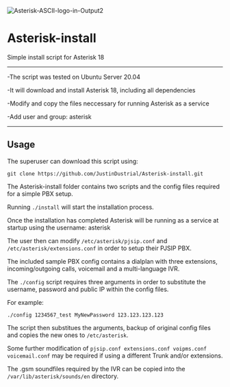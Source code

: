 ![Asterisk-ASCII-logo-in-Output2](https://user-images.githubusercontent.com/113357336/190448226-5ed73031-bc03-4cdf-bd94-e4094afb019d.jpg)


# Asterisk-install

Simple install script for Asterisk 18


---
-The script was tested on Ubuntu Server 20.04 

-It will download and install Asterisk 18, including all dependencies

-Modify and copy the files neccessary for running Asterisk as a service

-Add user and group: asterisk

---


## Usage

The superuser can download this script using:

```terminal
git clone https://github.com/JustinDustrial/Asterisk-install.git
```


The Asterisk-install folder contains two scripts and the config files required for a simple PBX setup.

Running ``` ./install ``` will start the installation process.

Once the installation has completed Asterisk will be running as a service at startup using the username: asterisk

The user then can modify  ``` /etc/asterisk/pjsip.conf ``` and ``` /etc/asterisk/extensions.conf ``` in order to setup their PJSIP PBX. 

The included sample PBX config contains a dialplan with three extensions, incoming/outgoing calls, voicemail and a multi-language IVR.

The ``` ./config ``` script requires three arguments in order to substitute the username, password and public IP within the config files.

For example:

```terminal
./config 1234567_test MyNewPassword 123.123.123.123
```

The script then substitues the arguments, backup of original config files and copies the new ones to ``` /etc/asterisk ```.

Some further modification of ``` pjsip.conf extensions.conf voipms.conf voicemail.conf ``` may be required if using a different Trunk and/or extensions.

The .gsm soundfiles required by the IVR can be copied into the ``` /var/lib/asterisk/sounds/en ``` directory. 
